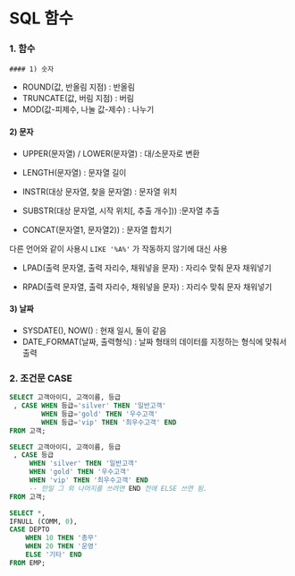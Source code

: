 # SQL 함수

### 1. 함수

	#### 1) 숫자

- ROUND(값, 반올림 지점) : 반올림 
- TRUNCATE(값, 버림 지점) : 버림 
- MOD(값-피제수, 나눌 값-제수) : 나누기



#### 2) 문자

- UPPER(문자열) / LOWER(문자열) : 대/소문자로 변환 

- LENGTH(문자열) : 문자열 길이 

- INSTR(대상 문자열, 찾을 문자열) : 문자열 위치 

- SUBSTR(대상 문자열, 시작 위치[, 추출 개수])) :문자열 추출

-  CONCAT(문자열1, 문자열2)) : 문자열 합치기 

  다른 언어와 같이 사용시 `LIKE '%A%'` 가 작동하지 않기에 대신 사용

- LPAD(출력 문자열, 출력 자리수, 채워넣을 문자) : 자리수 맞춰 문자 채워넣기 

- RPAD(출력 문자열, 출력 자리수, 채워넣을 문자) : 자리수 맞춰 문자 채워넣기



#### 3) 날짜

- SYSDATE(), NOW() : 현재 일시, 둘이 같음 
- DATE_FORMAT(날짜, 출력형식) : 날짜 형태의 데이터를 지정하는 형식에 맞춰서 출력



### 2. 조건문 CASE

```sql
SELECT 고객아이디, 고객이름, 등급
 , CASE WHEN 등급='silver' THEN '일반고객'
        WHEN 등급='gold' THEN '우수고객'
        WHEN 등급='vip' THEN '최우수고객' END
FROM 고객;
```

```sql
SELECT 고객아이디, 고객이름, 등급
 , CASE 등급
     WHEN 'silver' THEN '일반고객'
     WHEN 'gold' THEN '우수고객'
     WHEN 'vip' THEN '최우수고객' END
     -- 만일 그 외 나머지를 쓰려면 END 전에 ELSE 쓰면 됨.
FROM 고객;
```

```SQL
SELECT *,
IFNULL (COMM, 0),
CASE DEPTO
	WHEN 10 THEN '총무'
	WHEN 20 THEN '운영'
	ELSE '기타' END
FROM EMP;
```

